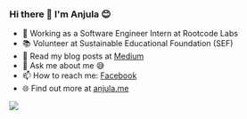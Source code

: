 ### Hi there 👋 I'm Anjula 😊 

- 🔭 Working as a Software Engineer Intern at Rootcode Labs
- 📚 Volunteer at Sustainable Educational Foundation (SEF)
- 📖 Read my blog posts at [Medium](https://medium.com/@anjulashanaka)
- 💬 Ask me about me 😅
- 📫 How to reach me: [Facebook](https://www.facebook.com/anjula.shanaka)
- 🌐 Find out more at [anjula.me](http://anjula.me/)

<img src="https://github-readme-stats.vercel.app/api?username=anjula-sack&&show_icons=true" />
